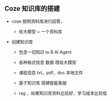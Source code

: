 ## Coze 知识库的搭建
 
   - coze 按照资料库进行回答，
     - 给大模型 + 一个资料库
  
   - 创建知识库
     - 包含一切知识 to B AI Agent
     - 各种格式信息 数据 喂给大模型
     - 课程信息 txt，pdf，doc 本地文件

     - 基于知识库 搭建智能客服
     - rag ，如果知识库资料比较好，学习成本比较低